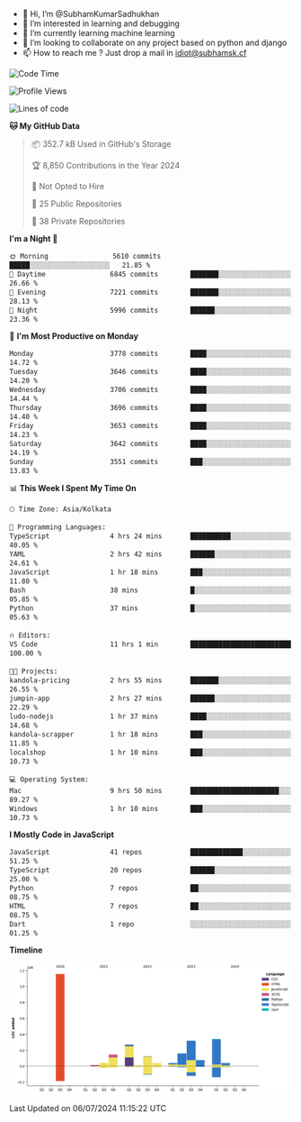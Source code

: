 - 👋 Hi, I’m @SubhamKumarSadhukhan
- 👀 I’m interested in learning and debugging
- 🌱 I’m currently learning machine learning
- 💞️ I’m looking to collaborate on any project based on python and django
- 📫 How to reach me ?
      Just drop a mail in idiot@subhamsk.cf

<!---
SubhamKumarSadhukhan/SubhamKumarSadhukhan is a ✨ special ✨ repository because its `README.md` (this file) appears on your GitHub profile.
You can click the Preview link to take a look at your changes.
--->


<!--START_SECTION:waka-->
![Code Time](http://img.shields.io/badge/Code%20Time-2%2C284%20hrs%2024%20mins-blue)

![Profile Views](http://img.shields.io/badge/Profile%20Views-0-blue)

![Lines of code](https://img.shields.io/badge/From%20Hello%20World%20I%27ve%20Written-2.7%20million%20lines%20of%20code-blue)

**🐱 My GitHub Data** 

> 📦 352.7 kB Used in GitHub's Storage 
 > 
> 🏆 8,850 Contributions in the Year 2024
 > 
> 🚫 Not Opted to Hire
 > 
> 📜 25 Public Repositories 
 > 
> 🔑 38 Private Repositories 
 > 
**I'm a Night 🦉** 

```text
🌞 Morning                5610 commits        █████░░░░░░░░░░░░░░░░░░░░   21.85 % 
🌆 Daytime                6845 commits        ███████░░░░░░░░░░░░░░░░░░   26.66 % 
🌃 Evening                7221 commits        ███████░░░░░░░░░░░░░░░░░░   28.13 % 
🌙 Night                  5996 commits        ██████░░░░░░░░░░░░░░░░░░░   23.36 % 
```
📅 **I'm Most Productive on Monday** 

```text
Monday                   3778 commits        ████░░░░░░░░░░░░░░░░░░░░░   14.72 % 
Tuesday                  3646 commits        ████░░░░░░░░░░░░░░░░░░░░░   14.20 % 
Wednesday                3706 commits        ████░░░░░░░░░░░░░░░░░░░░░   14.44 % 
Thursday                 3696 commits        ████░░░░░░░░░░░░░░░░░░░░░   14.40 % 
Friday                   3653 commits        ████░░░░░░░░░░░░░░░░░░░░░   14.23 % 
Saturday                 3642 commits        ████░░░░░░░░░░░░░░░░░░░░░   14.19 % 
Sunday                   3551 commits        ███░░░░░░░░░░░░░░░░░░░░░░   13.83 % 
```


📊 **This Week I Spent My Time On** 

```text
🕑︎ Time Zone: Asia/Kolkata

💬 Programming Languages: 
TypeScript               4 hrs 24 mins       ██████████░░░░░░░░░░░░░░░   40.05 % 
YAML                     2 hrs 42 mins       ██████░░░░░░░░░░░░░░░░░░░   24.61 % 
JavaScript               1 hr 18 mins        ███░░░░░░░░░░░░░░░░░░░░░░   11.80 % 
Bash                     38 mins             █░░░░░░░░░░░░░░░░░░░░░░░░   05.85 % 
Python                   37 mins             █░░░░░░░░░░░░░░░░░░░░░░░░   05.63 % 

🔥 Editors: 
VS Code                  11 hrs 1 min        █████████████████████████   100.00 % 

🐱‍💻 Projects: 
kandola-pricing          2 hrs 55 mins       ███████░░░░░░░░░░░░░░░░░░   26.55 % 
jumpin-app               2 hrs 27 mins       ██████░░░░░░░░░░░░░░░░░░░   22.29 % 
ludo-nodejs              1 hr 37 mins        ████░░░░░░░░░░░░░░░░░░░░░   14.68 % 
kandola-scrapper         1 hr 18 mins        ███░░░░░░░░░░░░░░░░░░░░░░   11.85 % 
localshop                1 hr 10 mins        ███░░░░░░░░░░░░░░░░░░░░░░   10.73 % 

💻 Operating System: 
Mac                      9 hrs 50 mins       ██████████████████████░░░   89.27 % 
Windows                  1 hr 10 mins        ███░░░░░░░░░░░░░░░░░░░░░░   10.73 % 
```

**I Mostly Code in JavaScript** 

```text
JavaScript               41 repos            █████████████░░░░░░░░░░░░   51.25 % 
TypeScript               20 repos            ██████░░░░░░░░░░░░░░░░░░░   25.00 % 
Python                   7 repos             ██░░░░░░░░░░░░░░░░░░░░░░░   08.75 % 
HTML                     7 repos             ██░░░░░░░░░░░░░░░░░░░░░░░   08.75 % 
Dart                     1 repo              ░░░░░░░░░░░░░░░░░░░░░░░░░   01.25 % 
```



**Timeline**

![Lines of Code chart](https://raw.githubusercontent.com/SubhamKumarSadhukhan/SubhamKumarSadhukhan/main/assets/bar_graph.png)


 Last Updated on 06/07/2024 11:15:22 UTC
<!--END_SECTION:waka-->

